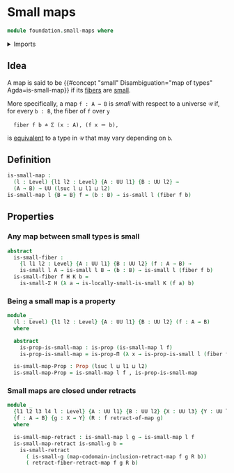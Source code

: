 # Small maps

```agda
module foundation.small-maps where
```

<details><summary>Imports</summary>

```agda
open import foundation.dependent-pair-types
open import foundation.locally-small-types
open import foundation.retracts-of-maps
open import foundation.split-idempotent-maps
open import foundation.universe-levels

open import foundation-core.fibers-of-maps
open import foundation-core.propositions
open import foundation-core.small-types
```

</details>

## Idea

A map is said to be
{{#concept "small" Disambiguation="map of types" Agda=is-small-map}} if its
[fibers](foundation-core.fibers-of-maps.md) are
[small](foundation-core.small-types.md).

More specifically, a map `f : A → B` is _small_ with respect to a universe `𝒰`
if, for every `b : B`, the fiber of `f` over `y`

```text
  fiber f b ≐ Σ (x : A), (f x ＝ b),
```

is [equivalent](foundation-core.equivalences.md) to a type in `𝒰` that may vary
depending on `b`.

## Definition

```agda
is-small-map :
  (l : Level) {l1 l2 : Level} {A : UU l1} {B : UU l2} →
  (A → B) → UU (lsuc l ⊔ l1 ⊔ l2)
is-small-map l {B = B} f = (b : B) → is-small l (fiber f b)
```

## Properties

### Any map between small types is small

```agda
abstract
  is-small-fiber :
    {l l1 l2 : Level} {A : UU l1} {B : UU l2} (f : A → B) →
    is-small l A → is-small l B → (b : B) → is-small l (fiber f b)
  is-small-fiber f H K b =
    is-small-Σ H (λ a → is-locally-small-is-small K (f a) b)
```

### Being a small map is a property

```agda
module _
  (l : Level) {l1 l2 : Level} {A : UU l1} {B : UU l2} (f : A → B)
  where

  abstract
    is-prop-is-small-map : is-prop (is-small-map l f)
    is-prop-is-small-map = is-prop-Π (λ x → is-prop-is-small l (fiber f x))

  is-small-map-Prop : Prop (lsuc l ⊔ l1 ⊔ l2)
  is-small-map-Prop = is-small-map l f , is-prop-is-small-map
```

### Small maps are closed under retracts

```agda
module _
  {l1 l2 l3 l4 l : Level} {A : UU l1} {B : UU l2} {X : UU l3} {Y : UU l4}
  {f : A → B} {g : X → Y} (R : f retract-of-map g)
  where

  is-small-map-retract : is-small-map l g → is-small-map l f
  is-small-map-retract is-small-g b =
    is-small-retract
      ( is-small-g (map-codomain-inclusion-retract-map f g R b))
      ( retract-fiber-retract-map f g R b)
```
